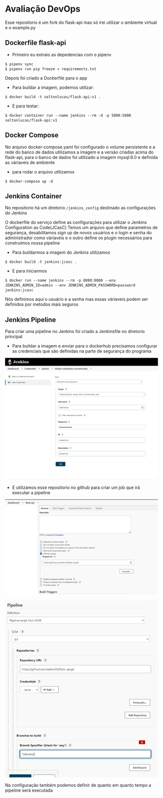 # Avaliação DevOps

Esse repositorio é um fork do flask-api mas só irei utilizar o ambiente virtual e o example.py

## Dockerfile flask-api

- Primeiro eu extraio as depedencias com o pipenv

``` 
$ pipenv sync
$ pipenv run pip freeze > requirements.txt
```

Depois foi criado a Dockerfile para o app

- Para buildar a imagem, podemos utilizar:

``` 
$ docker build -t seltonlucas/flask-api:v1 .
```

- E para testar:

``` 
$ docker container run --name jenkins --rm -d -p 5000:5000 seltonlucas/flask-api:v1
```

## Docker Compose

No arquivo docker-compose.yaml foi configurado o volume persistente e a rede do banco de dados
utilizamos a imagem e a versão criadas acima do flask-api, para o banco de dados foi utilizado a imagem mysql:8.0 e definida as váriaveis de ambiente

- para rodar o arquivo utilizamos

``` 
$ docker-compose up -d 
```

## Jenkins Container

No repositorio há um diretorio `/jenkins_config` destinado as configurações do Jenkins

O dockerfile do serviço define as configurações para utilizar o Jenkins Configuration as Code(JCasC)
Temos um arquivo que define parametros de segurança, desabilitamos sign up de novos usuários e o login e senha do administrador como váriaveis
e o outro define os plugin necessários para construímos nossa pipeline

- Para buildarmos a imagem do Jenkins utilizamos

``` 
$ docker build -t jenkins:jcasc .
```

- E para iniciarmos 

``` 
$ docker run --name jenkins --rm -p 8080:8080 --env JENKINS_ADMIN_ID=admin --env JENKINS_ADMIN_PASSWORD=password jenkins:jcasc
```

Nós definimos aqui o usuário e a senha mas essas váriaveis podem ser definidos por metodos mais seguros

## Jenkins Pipeline

Para criar uma pipeline no Jenkins foi criado a Jenkinsfile no diretorio principal

- Para buildar a imagem e enviar para o dockerhub precisamos configurar as credenciais que são definidas na parte de segurança do programa

![Credenciais](imgs/jenkins1.png)

- E utilizamos esse repositorio no github para criar um job que irá executar a pipeline

![Escolha do repositorio no github](imgs/jenkins2.png)

![Configuração da Pipeline](imgs/jenkins3.png)

Na configuração também podemos definir de quanto em quanto tempo a pipeline será executada
